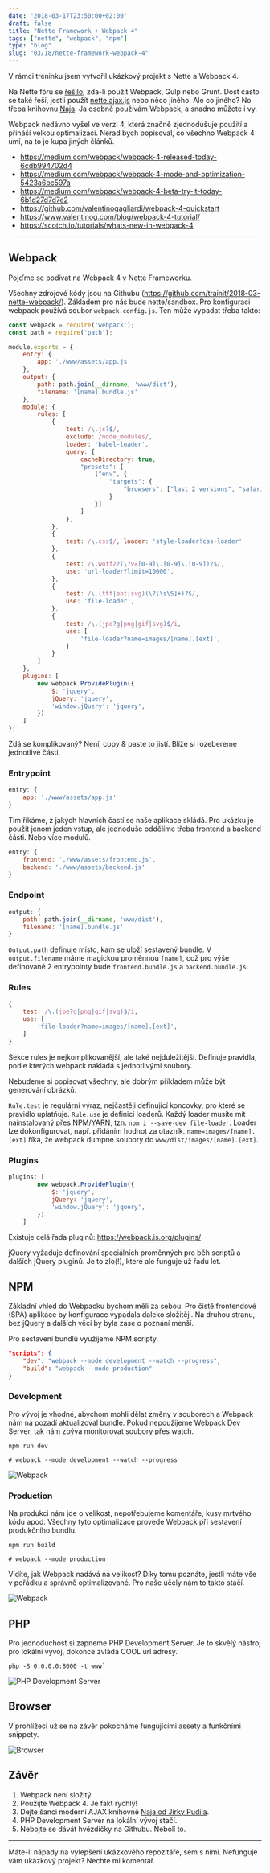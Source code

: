 ```yaml
---
date: "2018-03-17T23:50:00+02:00"
draft: false
title: "Nette Framework + Webpack 4"
tags: ["nette", "webpack", "npm"]
type: "blog"
slug: "03/18/nette-framework-webpack-4"
---
```


V rámci tréninku jsem vytvořil ukázkový projekt s Nette a Webpack 4.

<!--more-->

Na Nette fóru se [řešilo](https://forum.nette.org/cs/30333-npm-yarn-vysledne-do-www#p196251), zda-li použít Webpack, Gulp nebo Grunt.
Dost často se také řeší, jestli použít [nette.ajax.js](https://componette.com/vojtech-dobes/nette.ajax.js/) nebo něco jiného. 
Ale co jiného? No třeba knihovnu [Naja](https://componette.com/jiripudil/naja/). Ja osobně používám Webpack, a snadno můžete i vy.

Webpack nedávno vyšel ve verzi 4, která značně zjednodušuje použití a přináší velkou optimalizaci. Nerad bych popisoval,
co všechno Webpack 4 umí, na to je kupa jiných článků.

- https://medium.com/webpack/webpack-4-released-today-6cdb994702d4
- https://medium.com/webpack/webpack-4-mode-and-optimization-5423a6bc597a
- https://medium.com/webpack/webpack-4-beta-try-it-today-6b1d27d7d7e2
- https://github.com/valentinogagliardi/webpack-4-quickstart
- https://www.valentinog.com/blog/webpack-4-tutorial/
- https://scotch.io/tutorials/whats-new-in-webpack-4

-----

## Webpack

Pojďme se podívat na Webpack 4 v Nette Frameworku.

Všechny zdrojové kódy jsou na Githubu (https://github.com/trainit/2018-03-nette-webpack/). Základem pro nás bude nette/sandbox. 
Pro konfiguraci webpack používá soubor `webpack.config.js`. Ten může vypadat třeba takto:

```javascript
const webpack = require('webpack');
const path = require('path');

module.exports = {
    entry: {
        app: './www/assets/app.js'
    },
    output: {
        path: path.join(__dirname, 'www/dist'),
        filename: '[name].bundle.js'
    },
    module: {
        rules: [
            {
                test: /\.js?$/,
                exclude: /node_modules/,
                loader: 'babel-loader',
                query: {
                    cacheDirectory: true,
                    "presets": [
                        ["env", {
                            "targets": {
                                "browsers": ["last 2 versions", "safari >= 7"]
                            }
                        }]
                    ]
                },
            },
            {
                test: /\.css$/, loader: 'style-loader!css-loader'
            },
            {
                test: /\.woff2?(\?v=[0-9]\.[0-9]\.[0-9])?$/,
                use: 'url-loader?limit=10000',
            },
            {
                test: /\.(ttf|eot|svg)(\?[\s\S]+)?$/,
                use: 'file-loader',
            },
            {
                test: /\.(jpe?g|png|gif|svg)$/i,
                use: [
                    'file-loader?name=images/[name].[ext]',
                ]
            }
        ]
    },
    plugins: [
        new webpack.ProvidePlugin({
            $: 'jquery',
            jQuery: 'jquery',
            'window.jQuery': 'jquery',
        })
    ]
};
```

Zdá se komplikovaný? Není, copy & paste to jistí. Blíže si rozebereme jednotlivé části.

### Entrypoint

```javascript
entry: {
    app: './www/assets/app.js'
}
```

Tím říkáme, z jakých hlavních častí se naše aplikace skládá. 
Pro ukázku je použit jenom jeden vstup, ale jednoduše oddělíme třeba frontend a backend části. Nebo více modulů.

```javascript
entry: {
    frontend: './www/assets/frontend.js',
    backend: './www/assets/backend.js'
}
```

### Endpoint

```javascript
output: {
    path: path.join(__dirname, 'www/dist'),
    filename: '[name].bundle.js'
}
```

`Output.path` definuje místo, kam se uloží sestavený bundle. V `output.filename` máme magickou proměnnou `[name]`,
což pro výše definované 2 entrypointy bude `frontend.bundle.js` a `backend.bundle.js`.  

### Rules

```javascript
{
    test: /\.(jpe?g|png|gif|svg)$/i,
    use: [
        'file-loader?name=images/[name].[ext]',
    ]
}
```

Sekce rules je nejkomplikovanější, ale také nejduležitější. Definuje pravidla, podle kterých webpack
nakládá s jednotlivými soubory.

Nebudeme si popisovat všechny, ale dobrým příkladem může být generování obrázků.

`Rule.test` je regulární výraz, nejčastěji definujicí koncovky, pro které se pravidlo uplatňuje. 
`Rule.use` je  definici loaderů. Každý loader musíte mít nainstalovaný přes NPM/YARN, tzn. `npm i --save-dev file-loader`.
Loader lze dokonfigurovat, např. přidáním hodnot za otazník. `name=images/[name].[ext]` říká, že webpack dumpne soubory
do `www/dist/images/[name].[ext]`.

### Plugins

```javascript
plugins: [
        new webpack.ProvidePlugin({
            $: 'jquery',
            jQuery: 'jquery',
            'window.jQuery': 'jquery',
        })
    ]
```

Existuje celá řada pluginů: https://webpack.js.org/plugins/

jQuery vyžaduje definování speciálních proměnných pro běh scriptů a dalších jQuery pluginů. Je to zlo(!), které ale funguje už řadu let.

## NPM

Základní vhled do Webpacku bychom měli za sebou. Pro čistě frontendové (SPA) aplikace by konfigurace vypadala daleko složitěji. 
Na druhou stranu, bez jQuery a dalších věcí by byla zase o poznání menší.

Pro sestavení bundlů využijeme NPM scripty.

```json
"scripts": {
    "dev": "webpack --mode development --watch --progress",
    "build": "webpack --mode production"
}
```

### Development

Pro vývoj je vhodné, abychom mohli dělat změny v souborech a Webpack nám na pozadí aktualizoval bundle. 
Pokud nepoužijeme Webpack Dev Server, tak nám zbýva monitorovat soubory přes watch.

```
npm run dev

# webpack --mode development --watch --progress
```

![][1]

### Production

Na produkci nám jde o velikost, nepotřebujeme komentáře, kusy mrtvého kódu apod. Všechny tyto optimalizace provede Webpack při sestavení produkčního bundlu.

```
npm run build

# webpack --mode production
```

Vidíte, jak Webpack nadává na velikost? Díky tomu poznáte, jestli máte vše v pořádku a správně optimalizované.
Pro naše účely nám to takto stačí.

![][2]

## PHP

Pro jednoduchost si zapneme PHP Development Server. Je to skvělý nástroj pro lokální vývoj, dokonce zvládá COOL url adresy.

```
php -S 0.0.0.0:8000 -t www`
```

![][3]

## Browser

V prohlížeci už se na závěr pokocháme fungujícími assety a funkčními snippety.

![][4]

## Závěr

1. Webpack není složitý.
2. Použijte Webpack 4. Je fakt rychlý!
3. Dejte šanci moderní AJAX knihovně [Naja od Jirky Pudila](https://github.com/jiripudil/Naja).
4. PHP Development Server na lokální vývoj stačí.
5. Nebojte se dávát hvězdičky na Githubu. Nebolí to.

----

Máte-li nápady na vylepšení ukázkového repozitáře, sem s nimi. Nefunguje vám ukázkový projekt? Nechte mi komentář. 


[1]: /misc/blog/2018/03/18/webpack-dev.png (Webpack)
[2]: /misc/blog/2018/03/18/webpack-prod.png (Webpack)
[3]: /misc/blog/2018/03/18/phpserver.png (PHP Development Server)
[4]: /misc/blog/2018/03/18/browser.png (Browser)
